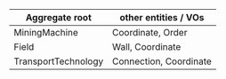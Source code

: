 |Aggregate root | other entities / VOs |
|---|---|
| MiningMachine | Coordinate, Order |
| Field | Wall, Coordinate |
| TransportTechnology | Connection, Coordinate |